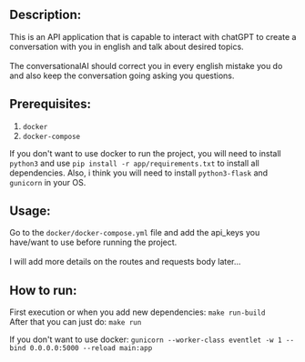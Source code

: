 ## Description:

This is an API application that is capable to interact with chatGPT to create a conversation with you in english and talk about desired topics.
<br>
<br>
The conversationalAI should correct you in every english mistake you do and also keep the conversation going asking you questions.

## Prerequisites:

1. `docker`
2. `docker-compose`

If you don't want to use docker to run the project, you will need to install `python3` and use `pip install -r app/requirements.txt` to install all dependencies. Also, i think you will need to install `python3-flask` and `gunicorn` in your OS.

## Usage:

Go to the `docker/docker-compose.yml` file and add the api_keys you have/want to use before running the project.
<br>
<br>
I will add more details on the routes and requests body later...

## How to run:

First execution or when you add new dependencies: `make run-build`
</br>
After that you can just do: `make run`

If you don't want to use docker: `gunicorn --worker-class eventlet -w 1 --bind 0.0.0.0:5000 --reload main:app`
